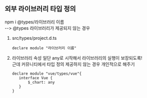 ## 외부 라이브러리 타입 정의

npm i @types/라이브러리 이름 <br />
--> @types 라이브러리가 제공되지 않는 경우

1. src/types/project.d.ts

   ```
   declare module "라이브러리 이름"
   ```

2. 라이브러리 속성
   일단 any로 시작해서 라이브러리의 실행이 보장되도록!<br/>
   근데 커뮤니티에서 타입 정의 제공하지 않는 경우 개인적으로 해주기
   ```
   declare module "vue/types/vue"{
      interface Vue {
          $_chart: any
      }
   }
   ```
